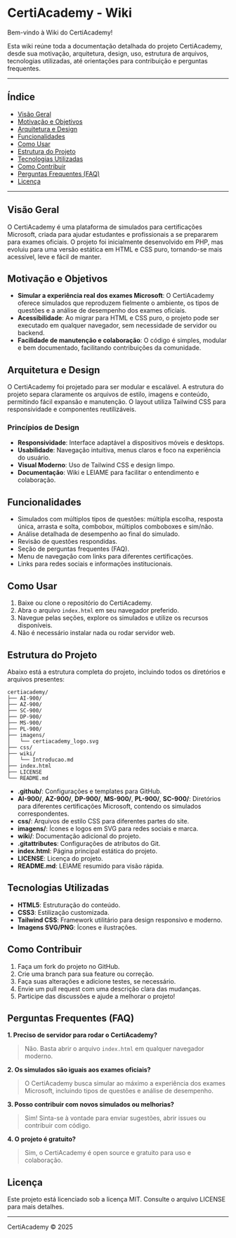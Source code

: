 # CertiAcademy - Wiki

Bem-vindo à Wiki do CertiAcademy!

Esta wiki reúne toda a documentação detalhada do projeto CertiAcademy, desde sua motivação, arquitetura, design, uso, estrutura de arquivos, tecnologias utilizadas, até orientações para contribuição e perguntas frequentes.

---

## Índice
- [Visão Geral](#visão-geral)
- [Motivação e Objetivos](#motivação-e-objetivos)
- [Arquitetura e Design](#arquitetura-e-design)
- [Funcionalidades](#funcionalidades)
- [Como Usar](#como-usar)
- [Estrutura do Projeto](#estrutura-do-projeto)
- [Tecnologias Utilizadas](#tecnologias-utilizadas)
- [Como Contribuir](#como-contribuir)
- [Perguntas Frequentes (FAQ)](#perguntas-frequentes-faq)
- [Licença](#licença)

---

## Visão Geral
O CertiAcademy é uma plataforma de simulados para certificações Microsoft, criada para ajudar estudantes e profissionais a se prepararem para exames oficiais. O projeto foi inicialmente desenvolvido em PHP, mas evoluiu para uma versão estática em HTML e CSS puro, tornando-se mais acessível, leve e fácil de manter.

## Motivação e Objetivos
- **Simular a experiência real dos exames Microsoft**: O CertiAcademy oferece simulados que reproduzem fielmente o ambiente, os tipos de questões e a análise de desempenho dos exames oficiais.
- **Acessibilidade**: Ao migrar para HTML e CSS puro, o projeto pode ser executado em qualquer navegador, sem necessidade de servidor ou backend.
- **Facilidade de manutenção e colaboração**: O código é simples, modular e bem documentado, facilitando contribuições da comunidade.

## Arquitetura e Design
O CertiAcademy foi projetado para ser modular e escalável. A estrutura do projeto separa claramente os arquivos de estilo, imagens e conteúdo, permitindo fácil expansão e manutenção. O layout utiliza Tailwind CSS para responsividade e componentes reutilizáveis.

### Princípios de Design
- **Responsividade**: Interface adaptável a dispositivos móveis e desktops.
- **Usabilidade**: Navegação intuitiva, menus claros e foco na experiência do usuário.
- **Visual Moderno**: Uso de Tailwind CSS e design limpo.
- **Documentação**: Wiki e LEIAME para facilitar o entendimento e colaboração.

## Funcionalidades
- Simulados com múltiplos tipos de questões: múltipla escolha, resposta única, arrasta e solta, combobox, múltiplos comboboxes e sim/não.
- Análise detalhada de desempenho ao final do simulado.
- Revisão de questões respondidas.
- Seção de perguntas frequentes (FAQ).
- Menu de navegação com links para diferentes certificações.
- Links para redes sociais e informações institucionais.

## Como Usar
1. Baixe ou clone o repositório do CertiAcademy.
2. Abra o arquivo `index.html` em seu navegador preferido.
3. Navegue pelas seções, explore os simulados e utilize os recursos disponíveis.
4. Não é necessário instalar nada ou rodar servidor web.

## Estrutura do Projeto

Abaixo está a estrutura completa do projeto, incluindo todos os diretórios e arquivos presentes:

```
certiacademy/
├── AI-900/
├── AZ-900/
├── SC-900/
├── DP-900/
├── MS-900/
├── PL-900/
├── imagens/
│   └── certiacademy_logo.svg
├── css/ 
├── wiki/
│   └── Introducao.md
├── index.html
├── LICENSE
└── README.md
```

- **.github/**: Configurações e templates para GitHub.
- **AI-900/**, **AZ-900/**, **DP-900/**, **MS-900/**, **PL-900/**, **SC-900/**: Diretórios para diferentes certificações Microsoft, contendo os simulados correspondentes.
- **css/**: Arquivos de estilo CSS para diferentes partes do site.
- **imagens/**: Ícones e logos em SVG para redes sociais e marca.
- **wiki/**: Documentação adicional do projeto.
- **.gitattributes**: Configurações de atributos do Git.
- **index.html**: Página principal estática do projeto.
- **LICENSE**: Licença do projeto.
- **README.md**: LEIAME resumido para visão rápida.

## Tecnologias Utilizadas
- **HTML5**: Estruturação do conteúdo.
- **CSS3**: Estilização customizada.
- **Tailwind CSS**: Framework utilitário para design responsivo e moderno.
- **Imagens SVG/PNG**: Ícones e ilustrações.

## Como Contribuir
1. Faça um fork do projeto no GitHub.
2. Crie uma branch para sua feature ou correção.
3. Faça suas alterações e adicione testes, se necessário.
4. Envie um pull request com uma descrição clara das mudanças.
5. Participe das discussões e ajude a melhorar o projeto!

## Perguntas Frequentes (FAQ)
**1. Preciso de servidor para rodar o CertiAcademy?**
> Não. Basta abrir o arquivo `index.html` em qualquer navegador moderno.

**2. Os simulados são iguais aos exames oficiais?**
> O CertiAcademy busca simular ao máximo a experiência dos exames Microsoft, incluindo tipos de questões e análise de desempenho.

**3. Posso contribuir com novos simulados ou melhorias?**
> Sim! Sinta-se à vontade para enviar sugestões, abrir issues ou contribuir com código.

**4. O projeto é gratuito?**
> Sim, o CertiAcademy é open source e gratuito para uso e colaboração.

## Licença
Este projeto está licenciado sob a licença MIT. Consulte o arquivo LICENSE para mais detalhes.

---

CertiAcademy © 2025
